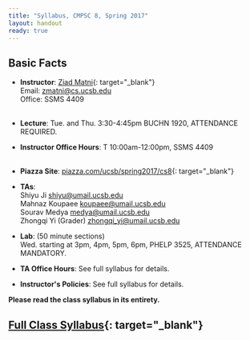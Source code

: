 ```yaml
---
title: "Syllabus, CMPSC 8, Spring 2017"
layout: handout
ready: true
---
```


Basic Facts
-----------

* **Instructor**:  [Ziad Matni](http://www.cs.ucsb.edu/~zmatni){: target="_blank"}<br/>
Email: <zmatni@cs.ucsb.edu><br/>
Office: SSMS 4409<br/><br/>

* **Lecture**: Tue. and Thu. 3:30-4:45pm BUCHN 1920, ATTENDANCE REQUIRED.
* **Instructor Office Hours**: T 10:00am-12:00pm, SSMS 4409<br/><br/>

* **Piazza Site**: [piazza.com/ucsb/spring2017/cs8](https://www.piazza.com/ucsb/spring2017/cs8){: target="_blank"}<br/>
* **TAs**:<br/>
Shiyu Ji <shiyu@umail.ucsb.edu><br/>
Mahnaz Koupaee <koupaee@umail.ucsb.edu><br/>
Sourav Medya <medya@umail.ucsb.edu><br/>
Zhongqi Yi (Grader) <zhongqi_yi@umail.ucsb.edu><br/>

* **Lab**: (50 minute sections)<br/>
Wed. starting at 3pm, 4pm, 5pm, 6pm, PHELP 3525, ATTENDANCE MANDATORY.<br/>
* **TA Office Hours**: See full syllabus for details. <br/>
* **Instructor's Policies**: See full syllabus for details.<br/>

<strong>Please read the class syllabus in its entirety.</strong><br/>

[Full Class Syllabus](http://cs.ucsb.edu/~zmatni/syllabi/CS8S17_syllabus.pdf){: target="_blank"}
----------------

